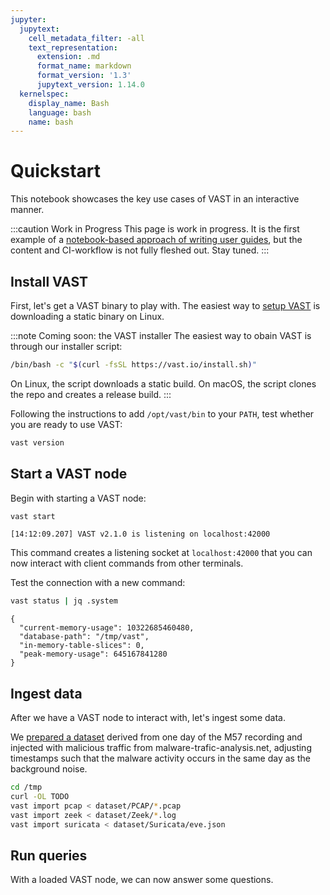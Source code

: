 ```yaml
---
jupyter:
  jupytext:
    cell_metadata_filter: -all
    text_representation:
      extension: .md
      format_name: markdown
      format_version: '1.3'
      jupytext_version: 1.14.0
  kernelspec:
    display_name: Bash
    language: bash
    name: bash
---
```


# Quickstart

This notebook showcases the key use cases of VAST in an interactive manner.

:::caution Work in Progress
This page is work in progress. It is the first example of a [notebook-based
approach of writing user
guides](/docs/develop-vast/contributing/notebooks), but the content and
CI-workflow is not fully fleshed out. Stay tuned.
:::

## Install VAST

First, let's get a VAST binary to play with. The easiest way to [setup
VAST](/docs/setup-vast) is downloading a static binary on Linux.

:::note Coming soon: the VAST installer
The easiest way to obain VAST is through our installer script:

```bash .noeval
/bin/bash -c "$(curl -fsSL https://vast.io/install.sh)"
```

On Linux, the script downloads a static build. On macOS, the script clones the
repo and creates a release build.
:::

Following the instructions to add `/opt/vast/bin` to your `PATH`, test
whether you are ready to use VAST:

```bash .noeval
vast version
```

## Start a VAST node

Begin with starting a VAST node:

```bash .noeval
vast start
```
```
[14:12:09.207] VAST v2.1.0 is listening on localhost:42000
```

This command creates a listening socket at `localhost:42000` that you can now
interact with client commands from other terminals.

Test the connection with a new command:

```bash .noeval
vast status | jq .system
```
```
{
  "current-memory-usage": 10322685460480,
  "database-path": "/tmp/vast",
  "in-memory-table-slices": 0,
  "peak-memory-usage": 645167841280
}
```

## Ingest data

After we have a VAST node to interact with, let's ingest some data.

We [prepared a dataset][m57-with-malware] derived from one day of the M57
recording and injected with malicious traffic from malware-trafic-analysis.net,
adjusting timestamps such that the malware activity occurs in the same day as
the background noise.

[m57-with-malware]: https://drive.google.com/drive/folders/1mPJYVGKTk86P2JU3KD-WFz8tUkTLK095?usp=sharing

```bash .noeval
cd /tmp
curl -OL TODO
vast import pcap < dataset/PCAP/*.pcap
vast import zeek < dataset/Zeek/*.log
vast import suricata < dataset/Suricata/eve.json
```

## Run queries

With a loaded VAST node, we can now answer some questions.
